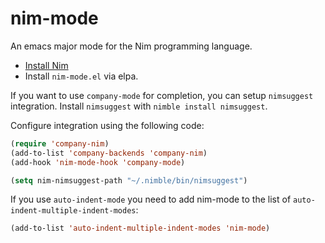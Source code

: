nim-mode
===========

An emacs major mode for the Nim programming language.

* [Install Nim](http://nim-lang.org/download.html)
* Install `nim-mode.el` via elpa.

If you want to use `company-mode` for completion, you can setup `nimsuggest` integration. Install `nimsuggest` with `nimble install nimsuggest`. 

Configure integration using the following code:
```el
(require 'company-nim)
(add-to-list 'company-backends 'company-nim)
(add-hook 'nim-mode-hook 'company-mode)

(setq nim-nimsuggest-path "~/.nimble/bin/nimsuggest")
```

If you use `auto-indent-mode` you need to add nim-mode to the list of `auto-indent-multiple-indent-modes`:
```el
(add-to-list 'auto-indent-multiple-indent-modes 'nim-mode)
```
